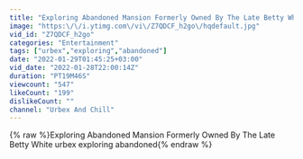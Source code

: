 ```yaml
---
title: "Exploring Abandoned Mansion Formerly Owned By The Late Betty White"
image: "https:\/\/i.ytimg.com\/vi\/Z7QDCF_h2go\/hqdefault.jpg"
vid_id: "Z7QDCF_h2go"
categories: "Entertainment"
tags: ["urbex","exploring","abandoned"]
date: "2022-01-29T01:45:25+03:00"
vid_date: "2022-01-28T22:00:14Z"
duration: "PT19M46S"
viewcount: "547"
likeCount: "199"
dislikeCount: ""
channel: "Urbex And Chill"
---
```

{% raw %}Exploring Abandoned Mansion Formerly Owned By The Late Betty White urbex exploring abandoned{% endraw %}
